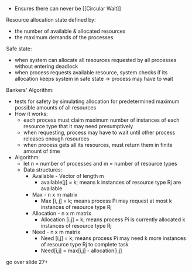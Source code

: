- Ensures there can never be [[Circular Wait]]

Resource allocation state defined by:
- the number of available & allocated resources
- the maximum demands of the processes

Safe state:
- when system can allocate all resources requested by all processes without entering deadlock
- when process requests available resource, system checks if its allocation keeps system in safe state -> process may have to wait

Bankers' Algorithm:
- tests for safety by simulating allocation for predetermined maximum possible amounts of all resources
- How it works:
	- each process must claim maximum number of instances of each resource type that it may need presumptively
	- when requesting, process may have to wait until other process releases enough resources
	- when process gets all its resources, must return them in finite amount of time
- Algorithm:
	- let n = number of processes and m = number of resource types
	- Data structures:
		- Available - Vector of length m
			- available\[j] = k; means k instances of resource type Rj are available
		- Max - n x m matrix
			- Max \[i, j] = k; means process Pi may request at most k instances of resource type Rj
		- Allocation - n x m matrix
			- Allocation \[i,j] = k; means process Pi is currently allocated k instances of resource type Rj
		- Need - n x m matrix
			- Need \[i,j] = k; means process Pi may need k more instances of resource type Rj to complete task
			- Need\[i,j] = max\[i,j] - allocation\[i,j]

go over slide 27+